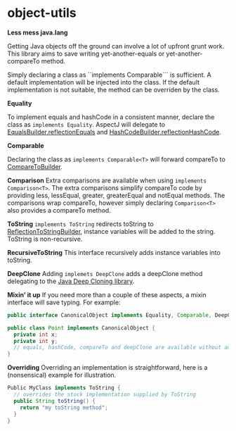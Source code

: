 object-utils
============

__Less mess java.lang__

Getting Java objects off the ground can involve a lot of upfront grunt work. This library aims to save writing yet-another-equals or yet-another-compareTo method. 

Simply declaring a class as ``implements Comparable<T>``` is sufficient. A default implementation will be injected into the class. If the default implementation is not suitable, the method can be overriden by the class.

__Equality__

To implement equals and hashCode in a consistent manner, declare the class as ```implements Equality```. AspectJ will delegate to [EqualsBuilder.reflectionEquals](http://commons.apache.org/proper/commons-lang/javadocs/api-3.1/org/apache/commons/lang3/builder/EqualsBuilder.html#reflectionEquals%28java.lang.Object,%20java.lang.Object,%20boolean%29) and [HashCodeBuilder.reflectionHashCode](http://commons.apache.org/proper/commons-lang/javadocs/api-3.1/org/apache/commons/lang3/builder/HashCodeBuilder.html#reflectionHashCode%28java.lang.Object,%20java.lang.String...%29).

__Comparable__

Declaring the class as ```implements Comparable<T>``` will forward compareTo to [CompareToBuilder](http://commons.apache.org/proper/commons-lang/javadocs/api-3.1/org/apache/commons/lang3/builder/CompareToBuilder.html#reflectionCompare%28java.lang.Object,%20java.lang.Object%29).

__Comparison__
Extra comparisons are available when using ```implements Comparison<T>```. The extra comparisons simplify compareTo code by providing less, lessEqual, greater, greaterEqual and notEqual methods.
The comparisons wrap compareTo, however simply declaring ```Comparison<T>``` also provides a compareTo method.

__ToString__
```implements ToString``` redirects toString to [ReflectionToStringBuilder](http://commons.apache.org/proper/commons-lang/apidocs/org/apache/commons/lang3/builder/ReflectionToStringBuilder.html#toString%28java.lang.Object%29), instance variables will be added to the string. ToString is non-recursive.

__RecursiveToString__
This interface recursively adds instance variables into toString.

__DeepClone__
Adding ```implemets DeepClone``` adds a deepClone method delegating to the [Java Deep Cloning library](https://code.google.com/p/cloning/). 

__Mixin' it up__
If you need more than a couple of these aspects, a mixin interface will save typing. For example:

```java
public interface CanonicalObject implements Equality, Comparable, DeepClone {}

public class Point implements CanonicalObject {
  private int x;
  private int y;
  // equals, hashCode, compareTo and deepClone are available without additional code
}
```

__Overriding__
Overriding an implementation is straightforward, here is a (nonsensical) example for illustration.

```java
Public MyClass implements ToString {
  // overrides the stock implementation supplied by ToString
  public String toString() {
    return "my toString method";
  }
}
````

